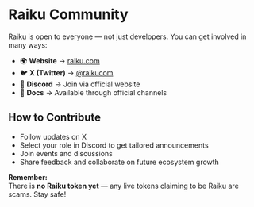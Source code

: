 # Raiku Community

Raiku is open to everyone — not just developers. You can get involved in many ways:

- 🌍 **Website** → [raiku.com](https://www.raiku.com/)  
- 🐦 **X (Twitter)** → [@raikucom](https://x.com/raikucom)  
- 💬 **Discord** → Join via official website  
- 📄 **Docs** → Available through official channels  

## How to Contribute
- Follow updates on X  
- Select your role in Discord to get tailored announcements  
- Join events and discussions  
- Share feedback and collaborate on future ecosystem growth  

**Remember:**  
There is **no Raiku token yet** — any live tokens claiming to be Raiku are scams. Stay safe!
